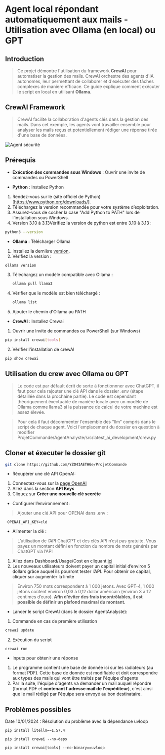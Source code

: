 # Agent local répondant automatiquement aux mails - Utilisation avec Ollama (en local) ou GPT 

## Introduction

> Ce projet démontre l'utilisation du framework **CrewAI** pour automatiser la gestion des mails. CrewAI orchestre des agents d'IA autonomes, leur permettant de collaborer et d'exécuter des tâches complexes de manière efficace. Ce guide explique comment exécuter le script en local en utilisant **Ollama**.

## CrewAI Framework

> CrewAI facilite la collaboration d'agents clés dans la gestion des mails. Dans cet exemple, les agents vont travailler ensemble pour analyser les mails reçus et potentiellement rédiger une réponse tirée d'une base de données.


![Agent sécurité](https://github.com/user-attachments/assets/5893a013-816f-41b6-8f5e-f21dec4df30e)


## Prérequis
- **Exécution des commandes sous Windows** : Ouvrir une invite de commandes ou PowerShell

- **Python** : Installez Python
1. Rendez-vous sur le (site officiel de Python)[https://www.python.org/downloads/].
2. Téléchargez la version recommandée pour votre système d’exploitation.
3. Assurez-vous de cocher la case "Add Python to PATH" lors de l’installation sous Windows.
4. Version 3.10 à 3.13Vérifiez la version de python est entre 3.10 à 3.13 :
  ```bash
  python3 --version
```
- **Ollama** : Télécharger Ollama
1. Installez la dernière [version](https://ollama.com/).
2. Vérifiez la version :
  ```bash
  ollama version
  ```
3. Téléchargez un modèle compatible avec Ollama : 
   ```bash
   ollama pull llama3
   ```
4. Vérifier que le modèle est bien téléchargé :
    ```bash
    ollama list
    ```
5. Ajouter le chemin d'Ollama au PATH
- **CrewAI** : Installez Crewai
1. Ouvrir une Invite de commandes ou PowerShell (sur Windows)
  ```bash
  pip install crewai[tools]
```
2. Vérifier l'installation de crewAI
```bash
pip show crewai
```

## Utilisation du crew avec Ollama ou GPT 
> Le code est par défault écrit de sorte à fonctionnner avec ChatGPT, il faut pour cela rajouter une clé API dans le dossier .env (étape détaillée dans la prochaine partie). Le code est cependant théoriquement éxectuable de manière locale avec un modèle de Ollama comme llama3 si la puissance de calcul de votre machine est assez élevée. 

> Pour cela il faut décommenter l'ensemble des "llm" compris dans le script de chaque agent. Voici  l'emplacement du dossier en question à modifier ProjetCommande/AgentAnalyste/src/latest_ai_development/crew.py
## Cloner et éxecuter  le dossier git
```bash
git clone https://github.com/YZO4IAETHGe/ProjetCommande
```
 - Récupérer une clé API OpenAI:
1. Connectez-vous sur la [page OpenAI](https://platform.openai.com/docs/overview)
2. Allez dans la section **API Keys**
3. Cliquez sur **Créer une nouvelle clé secrète**  
 - Configurer l’environnement :
> Ajouter une clé API pour OPENAI dans .env :
```
 OPENAI_API_KEY=clé
```
 - Alimenter la clé :
> L’utilisation de l’API ChatGPT et des clés API n’est pas gratuite. Vous payez un montant défini en fonction du nombre de mots générés par ChatGPT via l’API
 1. Allez dans Dashboard/Usage/Cost en cliquant [ici](https://platform.openai.com/settings/organization/usage)
 2. Les nouveaux utilisateurs doivent payer un capital initial d’environ 5 dollars grâce auquel ils pourront tester l’API. Pour obtenir ce capital, cliquer sur augmenter la limite
> Environ 750 mots correspondent à 1 000 jetons.
Avec GPT-4, 1 000 jetons coûtent environ 0,03 à 0,12 dollar américain (environ 3 à 12 centimes d’euro).
**Afin d’éviter des frais incontrôlables, il est possible de définir un plafond maximal du montant.**

- Lancer le script CrewAI (dans le dossier AgentAnalyste): 
1. Commande en cas de première utilisation
```bash
crewai update
```
2. Exécution du script
```
crewai run
```
- Inputs pour obtenir une réponse
1. Le programme contient une base de donnée ici sur les radiateurs (au format PDF). Cette base de donnée est modifiable et doit correspondre aux types des mails qui vont être traités par l'équipe d'agents
2. Par la suite, l'équipe d'agents va demander un mail auquel répondre (format PDF et **contenant l'adresse mail de l'expéditeur**), c'est ainsi que le mail rédigé par l'équipe sera envoyé au bon destinataire. 
## Problèmes possibles 
Date 10/01/2024 : Résolution du problème avec la dépendance uvloop
```
pip install litellm==1.57.4
```
```
pip install crewai --no-deps
```
```
pip install crewai[tools] --no-binary==uvloop
```






    

   

  
  
 
  
  





  
